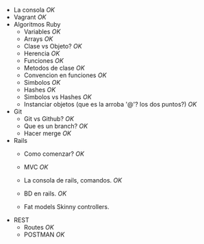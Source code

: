 - La consola *OK*
- Vagrant *OK*
- Algoritmos Ruby
  - Variables *OK*
  - Arrays *OK*
  - Clase vs Objeto? *OK*
  - Herencia *OK*
  - Funciones *OK*
  - Metodos de clase *OK*
  - Convencion en funciones *OK*
  - Simbolos *OK*
  - Hashes *OK*
  - Simbolos vs Hashes *OK*
  - Instanciar objetos (que es la arroba '@'? los dos puntos?) *OK*
- Git
  - Git vs Github? *OK*
  - Que es un branch? *OK*
  - Hacer merge *OK*
- Rails
  - Como comenzar? *OK*
  - MVC *OK*
  - La consola de rails, comandos. *OK*
  - BD en rails. *OK*

  - Fat models Skinny controllers.
- REST
  - Routes *OK*
  - POSTMAN *OK*
